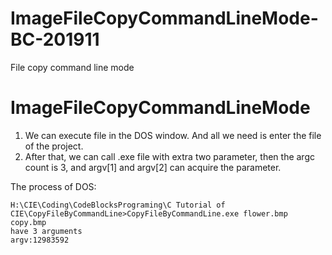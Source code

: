 # ImageFileCopyCommandLineMode-BC-201911
File copy command line mode
# ImageFileCopyCommandLineMode
1. We can execute file in the DOS window. And all we need is enter the file of the project.
2. After that, we can call .exe file with extra two parameter, then the argc count is 3, and argv[1] and argv[2] can
acquire the parameter.

The process of DOS:

```
H:\CIE\Coding\CodeBlocksPrograming\C Tutorial of CIE\CopyFileByCommandLine>CopyFileByCommandLine.exe flower.bmp copy.bmp
have 3 arguments
argv:12983592
```
